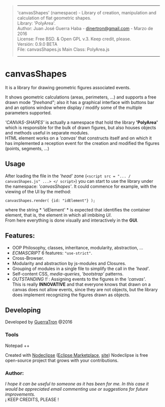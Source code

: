 > -----------------------------------------------------------------------------------------------------
>   'canvasShapes' (namespace) - Library of creation, manipulation and calculation of flat geometric shapes.  
>   Library: 'PolyArea'.  
>   Author: Juan José Guerra Haba - dinertron@gmail.com - Marzo de 2016  
>   License: Free BSD. & Open GPL v.3. Keep credit, please.  
>   Versión: 0.9.0 BETA   
>   File: canvasShapes.js               Main Class: PolyArea.js  
>   
> ----------------------------------------------------------------------------------------------------

# canvasShapes
 It is a library for drawing geometric figures associated events. 
 
 It shows geometric calculations (areas, perimeters, ...) and supports a free drawn mode *"freehand"*; also it has a 
 graphical interface with buttons bar and an options window where display / modify some of the multiple parameters supported. 
 
 *'CANVAS-SHAPES'* is actually a namespace that hold the library **'PolyArea'** which is responsible for the bulk of drawn figures, 
 but also houses objects and methods useful in separate modules.  
 HTML element works on a *'canvas'* that constructs itself and on which it has implemented a reception event for the creation and 
 modified the figures (points, segments, ...)

## Usage
After loading the file in the *'head'* zone (`<script src = "... / canvasShapes.js" ...> </ script>`) you can start to use the library under the namespace: *'canvasShapes'*. It could commence for example, with the viewing of the UI by the method:

    canvasShapes.render( {id: "idElement"} );
 
where the string * 'idElement' * is expected that identifies the container element, that is, the element
in which all imbibing *UI*.  
From here everything is done visually and interactively in the **GUI**.

## Features:
- OOP Philosophy, classes, inheritance, modularity, abstraction, ...
- *ECMASCRIPT* 6 features: `"use-strict"`.
- Cross-Browser.
- Modularity and abstraction by js-modules and Closures.
- Grouping of modules in a single file to simplify the call in the *'head'*.
- Self-content CSS, *media-queries*, *'bootstrap'* patterns.
- *OUTSTANDING !!* : Assigning events to the figures in the *'canvas'*.  
 This is really **INNOVATIVE** and that everyone knows that drawn on a canvas does not allow events, since 
 they are not objects, but the library does implement recognizing the figures drawn as objects.


## Developing
Developed by [GuerraTron](mailto://dinertron@gmail.com "author") @2016


### Tools
Notepad ++  

Created with [Nodeclipse](https://github.com/Nodeclipse/nodeclipse-1)
 ([Eclipse Marketplace](http://marketplace.eclipse.org/content/nodeclipse), [site](http://www.nodeclipse.org)) 
Nodeclipse is free open-source project that grows with your contributions.

### Author: 
 <cite>I hope it can be useful to someone as it has been for me. In this case it would be appreciated email commenting 
 use or suggestions for future improvements.</cite> &nbsp;  
     ¡ KEEP CREDITS, PLEASE !
